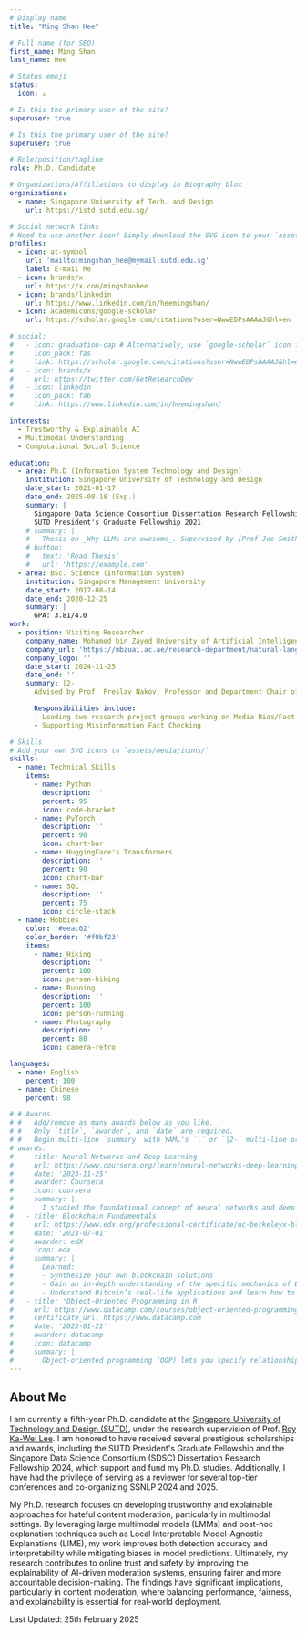 ```yaml
---
# Display name
title: "Ming Shan Hee"

# Full name (for SEO)
first_name: Ming Shan
last_name: Hee

# Status emoji
status:
  icon: ☕️

# Is this the primary user of the site?
superuser: true

# Is this the primary user of the site?
superuser: true

# Role/position/tagline
role: Ph.D. Candidate

# Organizations/Affiliations to display in Biography blox
organizations:
  - name: Singapore University of Tech. and Design
    url: https://istd.sutd.edu.sg/

# Social network links
# Need to use another icon? Simply download the SVG icon to your `assets/media/icons/` folder.
profiles:
  - icon: at-symbol
    url: 'mailto:mingshan_hee@mymail.sutd.edu.sg'
    label: E-mail Me
  - icon: brands/x
    url: https://x.com/mingshanhee
  - icon: brands/linkedin
    url: https://www.linkedin.com/in/heemingshan/
  - icon: academicons/google-scholar
    url: https://scholar.google.com/citations?user=NwwEDPsAAAAJ&hl=en

# social:
#   - icon: graduation-cap # Alternatively, use `google-scholar` icon from `ai` icon pack
#     icon_pack: fas
#     link: https://scholar.google.com/citations?user=NwwEDPsAAAAJ&hl=en
#   - icon: brands/x
#     url: https://twitter.com/GetResearchDev
#   - icon: linkedin
#     icon_pack: fab
#     link: https://www.linkedin.com/in/heemingshan/

interests:
  - Trustworthy & Explainable AI
  - Multimodal Understanding
  - Computational Social Science

education:
  - area: Ph.D (Information System Technology and Design)
    institution: Singapore University of Technology and Design
    date_start: 2021-01-17
    date_end: 2025-08-18 (Exp.)
    summary: |
      Singapore Data Science Consortium Dissertation Research Fellowship 2024
      SUTD President's Graduate Fellowship 2021
    # summary: |
    #   Thesis on _Why LLMs are awesome_. Supervised by [Prof Joe Smith](https://example.com). Presented papers at 5 IEEE conferences with the contributions being published in 2 Springer journals.
    # button:
    #   text: 'Read Thesis'
    #   url: 'https://example.com'
  - area: BSc. Science (Information System)
    institution: Singapore Management University
    date_start: 2017-08-14
    date_end: 2020-12-25
    summary: |
      GPA: 3.81/4.0
work:
  - position: Visiting Researcher
    company_name: Mohamed bin Zayed University of Artificial Intelligence
    company_url: 'https://mbzuai.ac.ae/research-department/natural-language-processing-department/'
    company_logo: ''
    date_start: 2024-11-25
    date_end: ''
    summary: |2-
      Advised by Prof. Preslav Nakov, Professor and Department Chair of Natural Language Processing

      Responsibilities include:
      - Leading two research project groups working on Media Bias/Fact Check and Visual Question Answering
      - Supporting Misinformation Fact Checking

# Skills
# Add your own SVG icons to `assets/media/icons/`
skills:
  - name: Technical Skills
    items:
      - name: Python
        description: ''
        percent: 95
        icon: code-bracket
      - name: PyTorch
        description: ''
        percent: 90
        icon: chart-bar
      - name: HuggingFace's Transformers
        description: ''
        percent: 90
        icon: chart-bar
      - name: SQL
        description: ''
        percent: 75
        icon: circle-stack
  - name: Hobbies
    color: '#eeac02'
    color_border: '#f0bf23'
    items:
      - name: Hiking
        description: ''
        percent: 100
        icon: person-hiking
      - name: Running
        description: ''
        percent: 100
        icon: person-running
      - name: Photography
        description: ''
        percent: 80
        icon: camera-retro

languages:
  - name: English
    percent: 100
  - name: Chinese
    percent: 98

# # Awards.
# #   Add/remove as many awards below as you like.
# #   Only `title`, `awarder`, and `date` are required.
# #   Begin multi-line `summary` with YAML's `|` or `|2-` multi-line prefix and indent 2 spaces below.
# awards:
#   - title: Neural Networks and Deep Learning
#     url: https://www.coursera.org/learn/neural-networks-deep-learning
#     date: '2023-11-25'
#     awarder: Coursera
#     icon: coursera
#     summary: |
#       I studied the foundational concept of neural networks and deep learning. By the end, I was familiar with the significant technological trends driving the rise of deep learning; build, train, and apply fully connected deep neural networks; implement efficient (vectorized) neural networks; identify key parameters in a neural network’s architecture; and apply deep learning to your own applications.
#   - title: Blockchain Fundamentals
#     url: https://www.edx.org/professional-certificate/uc-berkeleyx-blockchain-fundamentals
#     date: '2023-07-01'
#     awarder: edX
#     icon: edx
#     summary: |
#       Learned:
#       - Synthesize your own blockchain solutions
#       - Gain an in-depth understanding of the specific mechanics of Bitcoin
#       - Understand Bitcoin’s real-life applications and learn how to attack and destroy Bitcoin, Ethereum, smart contracts and Dapps, and alternatives to Bitcoin’s Proof-of-Work consensus algorithm
#   - title: 'Object-Oriented Programming in R'
#     url: https://www.datacamp.com/courses/object-oriented-programming-with-s3-and-r6-in-r
#     certificate_url: https://www.datacamp.com
#     date: '2023-01-21'
#     awarder: datacamp
#     icon: datacamp
#     summary: |
#       Object-oriented programming (OOP) lets you specify relationships between functions and the objects that they can act on, helping you manage complexity in your code. This is an intermediate level course, providing an introduction to OOP, using the S3 and R6 systems. S3 is a great day-to-day R programming tool that simplifies some of the functions that you write. R6 is especially useful for industry-specific analyses, working with web APIs, and building GUIs.
---
```


## About Me

I am currently a fifth-year Ph.D. candidate at the [Singapore University of Technology and Design (SUTD)](https://istd.sutd.edu.sg/), under the research supervision of Prof. [Roy Ka-Wei Lee](https://info.roylee.sg/). I am honored to have received several prestigious scholarships and awards, including the SUTD President's Graduate Fellowship and the Singapore Data Science Consortium (SDSC) Dissertation Research Fellowship 2024, which support and fund my Ph.D. studies. Additionally, I have had the privilege of serving as a reviewer for several top-tier conferences and co-organizing SSNLP 2024 and 2025.

My Ph.D. research focuses on developing trustworthy and explainable approaches for hateful content moderation, particularly in multimodal settings. By leveraging large multimodal models (LMMs) and post-hoc explanation techniques such as Local Interpretable Model-Agnostic Explanations (LIME), my work improves both detection accuracy and interpretability while mitigating biases in model predictions. Ultimately, my research contributes to online trust and safety by improving the explainability of AI-driven moderation systems, ensuring fairer and more accountable decision-making. The findings have significant implications, particularly in content moderation, where balancing performance, fairness, and explainability is essential for real-world deployment.

Last Updated: 25th February 2025
